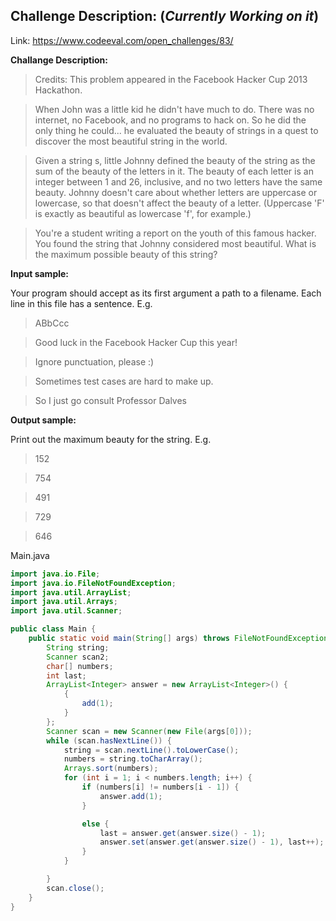 Challenge Description: (***Currently Working on it***)
-------------------------

Link: https://www.codeeval.com/open_challenges/83/


**Challange Description:**

>Credits: This problem appeared in the Facebook Hacker Cup 2013 Hackathon.

>When John was a little kid he didn't have much to do. There was no internet, no Facebook, and no programs to hack on. So he did the only thing he could... he evaluated the beauty of strings in a quest to discover the most beautiful string in the world.

>Given a string s, little Johnny defined the beauty of the string as the sum of the beauty of the letters in it. The beauty of each letter is an integer between 1 and 26, inclusive, and no two letters have the same beauty. Johnny doesn't care about whether letters are uppercase or lowercase, so that doesn't affect the beauty of a letter. (Uppercase 'F' is exactly as beautiful as lowercase 'f', for example.)

>You're a student writing a report on the youth of this famous hacker. You found the string that Johnny considered most beautiful. What is the maximum possible beauty of this string?

**Input sample:**

Your program should accept as its first argument a path to a filename. Each line in this file has a sentence. E.g. 

>ABbCcc

>Good luck in the Facebook Hacker Cup this year!

>Ignore punctuation, please :)

>Sometimes test cases are hard to make up.

>So I just go consult Professor Dalves


**Output sample:**

Print out the maximum beauty for the string. E.g. 

>152

>754

>491

>729

>646

Main.java
```java
import java.io.File;
import java.io.FileNotFoundException;
import java.util.ArrayList;
import java.util.Arrays;
import java.util.Scanner;

public class Main {
	public static void main(String[] args) throws FileNotFoundException {
		String string;
		Scanner scan2;
		char[] numbers;
		int last;
		ArrayList<Integer> answer = new ArrayList<Integer>() {
			{
				add(1);
			}
		};
		Scanner scan = new Scanner(new File(args[0]));
		while (scan.hasNextLine()) {
			string = scan.nextLine().toLowerCase();
			numbers = string.toCharArray();
			Arrays.sort(numbers);
			for (int i = 1; i < numbers.length; i++) {
				if (numbers[i] != numbers[i - 1]) {
					answer.add(1);
				}

				else {
					last = answer.get(answer.size() - 1);
					answer.set(answer.get(answer.size() - 1), last++);
				}
			}

		}
		scan.close();
	}
}
```


